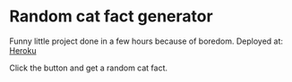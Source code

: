 # Random cat fact generator

Funny little project done in a few hours because of boredom.
Deployed at: [Heroku](https://random-cat-fact-generator.herokuapp.com/)

Click the button and get a random cat fact.
